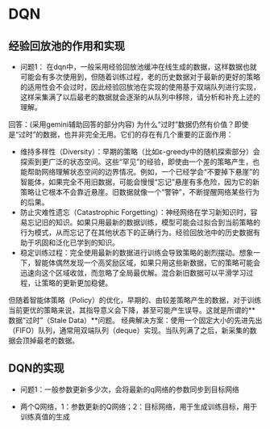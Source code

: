 # DQN 

## 经验回放池的作用和实现
- 问题1： 在dqn中，一般采用经验回放池缓冲在线生成的数据，这样数据也就可能会有多次使用到，但随着训练过程，老的历史数据对于最新的更好的策略的适用性会不会过时，因此经验回放池在实现的使用基于双端队列进行实现，这样采集满了以后最老的数据就会逐渐的从队列中移除，请分析和补充上述的理解。

回答：(采用gemini辅助回答的部分内容)
为什么“过时”数据仍然有价值？即使是“过时”的数据，也并非完全无用。它们的存在有几个重要的正面作用：
- 维持多样性（Diversity）：早期的策略（比如ε-greedy中的随机探索部分）会探索到更广泛的状态空间。这些“罕见”的经验，即使由一个差的策略产生，也能帮助网络理解状态空间的边界情况。例如，一个已经学会“不要掉下悬崖”的智能体，如果完全不用旧数据，可能会慢慢“忘记”悬崖有多危险，因为它的新策略让它根本不会靠近悬崖。旧数据就像一个“警钟”，不断提醒网络某些行为的后果。
- 防止灾难性遗忘（Catastrophic Forgetting）：神经网络在学习新知识时，容易忘记旧的知识。如果只用最新的数据训练，模型可能会过拟合到当前策略的行为模式，从而忘记了在其他状态下的正确行为。经验回放池中的历史数据有助于巩固和泛化已学到的知识。
- 稳定训练过程：完全使用最新的数据进行训练会导致策略的剧烈摆动。想象一下，智能体偶然发现一个高奖励区域，如果只用这些新数据，它的策略可能会迅速向这个区域收敛，而忽略了全局最优解。混合新旧数据可以平滑学习过程，让策略的更新更加稳健。

但随着智能体策略（Policy）的优化，早期的、由较差策略产生的数据，对于训练当前更优的策略来说，其指导意义会下降，甚至可能产生误导。这就是所谓的**数据“过时”（Stale Data）**问题。
经典解决方案：使用一个固定大小的先进先出（FIFO）队列，通常用双端队列（deque）实现。当队列满了之后，新采集的数据会顶掉最老的数据。

## DQN的实现
- 问题1：一般参数更新多少次，会将最新的q网络的参数同步到目标网络

- 两个Q网络，1：参数更新的Q网络；2：目标网络，用于生成训练目标，用于训练真值的生成
 